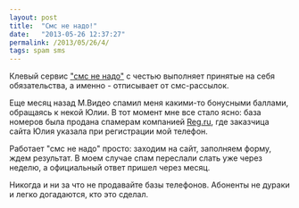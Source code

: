 ```yaml
---
layout: post
title:  "Смс не надо!"
date:   "2013-05-26 12:37:27"
permalink: /2013/05/26/4/
tags: spam sms
---
```


Клевый сервис ["смс не надо"](http://www.smsnenado.ru/) с честью
выполняет принятые на себя обязательства, а именно - отписывает от
смс-рассылок.

Еще месяц назад М.Видео спамил меня какими-то бонусными баллами,
обращаясь к некой Юлии. В тот момент мне все стало ясно: база номеров
была продана спамерам компанией [Reg.ru](https://www.reg.ru/), где
заказчица сайта Юлия указала при регистрации мой телефон.

Работает "смс не надо" просто: заходим на сайт, заполняем форму, ждем
результат. В моем случае спам переслали слать уже через неделю, а
официальный ответ пришел через месяц.

Никогда и ни за что не продавайте базы телефонов. Абоненты не дураки и
легко догадаются, кто это сделал.
